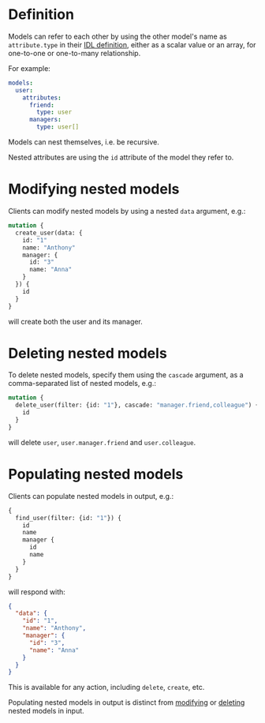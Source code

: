 # Definition

Models can refer to each other by using the other model's name as
`attribute.type` in their [IDL definition](idl.md), either as a scalar value
or an array, for one-to-one or one-to-many relationship.

For example:

```yml
models:
  user:
    attributes:
      friend:
        type: user
      managers:
        type: user[]
```

Models can nest themselves, i.e. be recursive.

Nested attributes are using the `id` attribute of the model they refer to.

# Modifying nested models

Clients can modify nested models by using a nested `data` argument, e.g.:

```graphql
mutation {
  create_user(data: {
    id: "1"
    name: "Anthony"
    manager: {
      id: "3"
      name: "Anna"
    }
  }) {
    id
  }
}
```

will create both the user and its manager.

# Deleting nested models

To delete nested models, specify them using the `cascade` argument,
as a comma-separated list of nested models, e.g.:

```graphql
mutation {
  delete_user(filter: {id: "1"}, cascade: "manager.friend,colleague") {
    id
  }
}
```

will delete `user`, `user.manager.friend` and `user.colleague`.

# Populating nested models

Clients can populate nested models in output, e.g.:

```graphql
{
  find_user(filter: {id: "1"}) {
    id
    name
    manager {
      id
      name
    }
  }
}
```

will respond with:

```json
{
  "data": {
    "id": "1",
    "name": "Anthony",
    "manager": {
      "id": "3",
      "name": "Anna"
    }
  }
}
```

This is available for any action, including `delete`, `create`, etc.

Populating nested models in output is distinct from
[modifying](#modifying-nested-models) or [deleting](#deleting-nested-models)
nested models in input.
